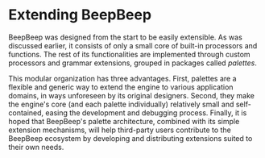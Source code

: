 Extending BeepBeep
==================

BeepBeep was designed from the start to be easily extensible. As was discussed earlier, it consists of only a small core of built-in processors and functions. The rest of its functionalities are implemented through custom processors and grammar extensions, grouped in packages called *palettes*.

This modular organization has three advantages. First, palettes are a flexible and generic way to extend the engine to various application domains, in ways unforeseen by its original designers. Second, they make the engine's core (and each palette individually) relatively small and self-contained, easing the development and debugging process. Finally, it is hoped that BeepBeep's palette architecture, combined with its simple extension mechanisms, will help third-party users contribute to the BeepBeep ecosystem by developing and distributing extensions suited to their own needs.

